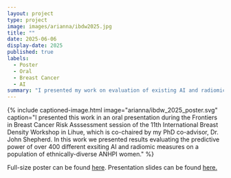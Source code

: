 ```yaml
---
layout: project
type: project
image: images/arianna/ibdw2025.jpg
title: ""
date: 2025-06-06
display-date: 2025
published: true
labels:
  - Poster
  - Oral 
  - Breast Cancer
  - AI
summary: "I presented my work on evaluation of existing AI and radiomic markers from mammography for breast cancer risk assessment in ANHPI women at the International Breast Density Workshop in Kailua-Kona."
---
```

{% include captioned-image.html image="arianna/ibdw_2025_poster.svg" caption="I presented this work in an oral presentation during the Frontiers in Breast Cancer Risk Asssessment session of the 11th International Breast Density Workshop in Lihue, which is co-chaired by my PhD co-advisor, Dr. John Shepherd. In this work we presented results evaluating the predictive power of over 400 different exsiting AI and radiomic measures on a population of ethnically-diverse ANHPI women." %}
 
Full-size poster can be found <a href = "../resources/ibdw_poster_25.pdf">here</a>. Presentation slides can be found <a href ="../resources/Day3_8_Bunnell_IBDW.pdf">here. </a>